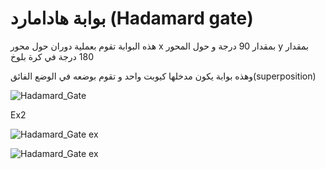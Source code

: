 # بوابة هادامارد (Hadamard gate)

     
هذه البوابة تقوم بعملية دوران حول محور x بمقدار 90 درجة و حول المحور y بمقدار 180 درجة
في كرة بلوخ 

وهذه بوابة يكون مدخلها كيوبت واحد و تقوم بوضعه في الوضع الفائق(superposition)



 ![Hadamard_Gate](~/images/Hadamard_Gate2.png)

Ex2 

![Hadamard_Gate ex](~/images/Hadamard_Gate_Ex2.png)


![Hadamard_Gate ex](~/images/Bloch_sphere_Hadamard.png)
